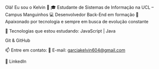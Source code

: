 Olá! Eu sou o Kelvin 👋
🎓 Estudante de Sistemas de Informação na UCL – Campus Manguinhos
💻 Desenvolvedor Back-End em formação
🚀 Apaixonado por tecnologia e sempre em busca de evolução constante

🚧 Tecnologias que estou estudando:
JavaScript | Java

Git & GitHub

📫 Entre em contato:
📧 E-mail: garciakelvin604@gmail.com

🔗 LinkedIn
